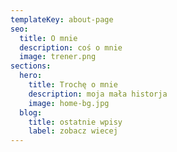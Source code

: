 ```yaml
---
templateKey: about-page
seo:
  title: O mnie
  description: coś o mnie
  image: trener.png
sections:
  hero:
    title: Trochę o mnie
    description: moja mała historja
    image: home-bg.jpg
  blog:
    title: ostatnie wpisy
    label: zobacz wiecej
---
```

